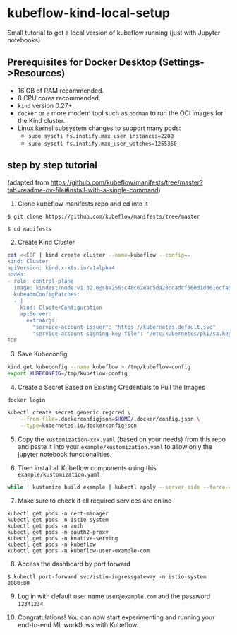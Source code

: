# kubeflow-kind-local-setup
Small tutorial to get a local version of kubeflow running (just with Jupyter notebooks)

## Prerequisites for Docker Desktop (Settings->Resources)
- 16 GB of RAM recommended.
- 8 CPU cores recommended.
- `kind` version 0.27+.
- `docker` or a more modern tool such as `podman` to run the OCI images for the Kind cluster.
- Linux kernel subsystem changes to support many pods:
    - `sudo sysctl fs.inotify.max_user_instances=2280`
    - `sudo sysctl fs.inotify.max_user_watches=1255360`
 
## step by step tutorial
(adapted from https://github.com/kubeflow/manifests/tree/master?tab=readme-ov-file#install-with-a-single-command)

1. Clone kubeflow manifests repo and cd into it
```
$ git clone https://github.com/kubeflow/manifests/tree/master

$ cd manifests
```

2. Create Kind Cluster
```sh
cat <<EOF | kind create cluster --name=kubeflow --config=-
kind: Cluster
apiVersion: kind.x-k8s.io/v1alpha4
nodes:
- role: control-plane
  image: kindest/node:v1.32.0@sha256:c48c62eac5da28cdadcf560d1d8616cfa6783b58f0d94cf63ad1bf49600cb027
  kubeadmConfigPatches:
  - |
    kind: ClusterConfiguration
    apiServer:
      extraArgs:
        "service-account-issuer": "https://kubernetes.default.svc"
        "service-account-signing-key-file": "/etc/kubernetes/pki/sa.key"
EOF
```

3. Save Kubeconfig
```sh
kind get kubeconfig --name kubeflow > /tmp/kubeflow-config
export KUBECONFIG=/tmp/kubeflow-config
```

4. Create a Secret Based on Existing Credentials to Pull the Images
```sh
docker login

kubectl create secret generic regcred \
    --from-file=.dockerconfigjson=$HOME/.docker/config.json \
    --type=kubernetes.io/dockerconfigjson
```

5. Copy the `kustomization-xxx.yaml` (based on your needs) from this repo and paste it into your `example/kustomization.yaml` to allow only the jupyter notebook functionalities.


6. Then install all Kubeflow components using this `example/kustomization.yaml`
```sh
while ! kustomize build example | kubectl apply --server-side --force-conflicts -f -; do echo "Retrying to apply resources"; sleep 20; done
```

7. Make sure to check if all required services are online
```
kubectl get pods -n cert-manager
kubectl get pods -n istio-system
kubectl get pods -n auth
kubectl get pods -n oauth2-proxy
kubectl get pods -n knative-serving
kubectl get pods -n kubeflow
kubectl get pods -n kubeflow-user-example-com
```

8. Access the dashboard by port forward
```
$ kubectl port-forward svc/istio-ingressgateway -n istio-system 8080:80
```

9. Log in with default user name `user@example.com` and the password `12341234`.

10. Congratulations! You can now start experimenting and running your end-to-end ML workflows with Kubeflow.

